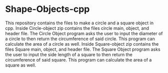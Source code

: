 # Shape-Objects-cpp
This repository contains the files to make a circle and a square object in cpp.
Inside Circle-object zip contains the files circle main, object, and header file.
The Circle Object program asks the user to input the diameter of a circle to then return the circumference of said circle.
This program can calculate the area of a circle as well.
Inside Square-object zip contains the files Square main, object, and header file.
The Square Object program asks the user to input the side length of a square to then return the circumference of said square.
This program can calculate the area of a square as well.
